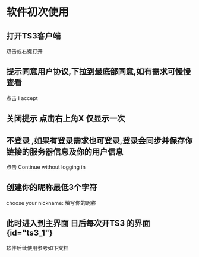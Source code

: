 # 软件初次使用

## 打开TS3客户端

双击或右键打开

## 提示同意用户协议,下拉到最底部同意,如有需求可慢慢查看

点击 I accept

## 关闭提示 点击右上角X 仅显示一次

## 不登录 ,如果有登录需求也可登录,登录会同步并保存你链接的服务器信息及你的用户信息

点击 Continue without logging in

## 创建你的昵称最低3个字符

choose your nickname: 填写你的昵称

## 此时进入到主界面 日后每次开TS3 的界面 {id="ts3_1"}


软件后续使用参考如下文档

[](软件后续使用.md)

